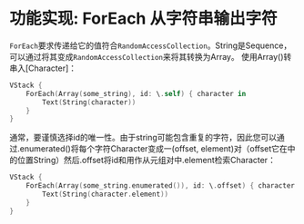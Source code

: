 # 功能实现: ForEach 从字符串输出字符
`ForEach`要求传递给它的值符合`RandomAccessCollection`。String是Sequence，可以通过将其变成`RandomAccessCollection`来将其转换为Array。
使用Array()转串入[Character]：
```swift
VStack {
    ForEach(Array(some_string), id: \.self) { character in
        Text(String(character))
    }
} 
```
通常，要谨慎选择id的唯一性。由于string可能包含重复的字符，因此您可以通过.enumerated()将每个字符Character变成一(offset, element)对（offset它在中的位置String）然后.offset将id和用作从元组对中.element检索Character：
```swift
VStack {
    ForEach(Array(some_string.enumerated()), id: \.offset) { character in
        Text(String(character.element))
    }
}
```